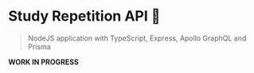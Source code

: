 # Study Repetition API 🏢
> NodeJS application with TypeScript, Express, Apollo GraphQL and Prisma

**WORK IN PROGRESS**